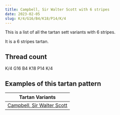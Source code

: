 ```yaml
---
title: Campbell, Sir Walter Scott with 6 stripes
date: 2023-02-05
slug: K/4/G16/B4/K18/P14/K/4
---
```

This is a list of all the tartan sett variants with 6 stripes.

It is a 6 stripes tartan.


## Thread count
K/4 G16 B4 K18 P14 K/4

## Examples of this tartan pattern

| Tartan Variants |
|---------------|
| [Campbell, Sir Walter Scott](/variants/k/4/g16/b4/k18/p14/k/4-b304080-g008000-k000000-p800080)||
